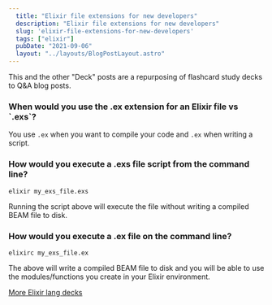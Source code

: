 ```yaml
---
  title: "Elixir file extensions for new developers"
  description: "Elixir file extensions for new developers"
  slug: 'elixir-file-extensions-for-new-developers'
  tags: ["elixir"]
  pubDate: "2021-09-06"
  layout: "../layouts/BlogPostLayout.astro"
---
```


This and the other "Deck" posts are a repurposing of flashcard study decks to Q&A blog posts. 

<h3>When would you use the .ex extension for an Elixir file vs `.exs`?</h3>

You use `.ex` when you want to compile your code and `.ex` when writing a script.


<h3>How would you execute a .exs file script from the command line?</h3>

```
elixir my_exs_file.exs
``` 
Running the script above will execute the file without writing a compiled BEAM file to disk.


<h3>How would you execute a .ex file on the command line?</h3>

```
elixirc my_exs_file.ex
``` 
The above will write a compiled BEAM file to disk and you will be able to use the modules/functions you create in your Elixir environment.

[More Elixir lang decks](https://tinytechtuts.com/tags/elixir-deck)